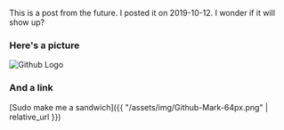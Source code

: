 ---
---

This is a post from the future. I posted it on 2019-10-12. I wonder if it will show up?

### Here's a picture
![Github Logo](https://placehold.it/850x350)

### And a link
[Sudo make me a sandwich]({{ "/assets/img/Github-Mark-64px.png" | relative_url }})
